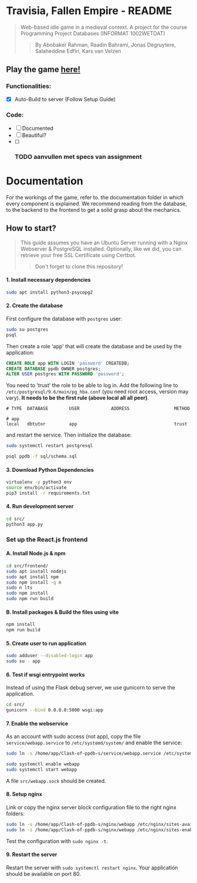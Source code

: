 # Travisia, Fallen Empire - README
> Web-based idle game in a medieval context. A project for the course Programming Project Databases (INFORMAT 1002WETDAT)
> > By Abobaker Rahman, Raadin Bahrami, Jonas Degruytere, Salaheddine Edfiri, Kars van Velzen

## Play the game [here!](https://team8.ua-ppdb.me/)

### Functionalities: 
- [X] Auto-Build to server (Follow Setup Guide)

### Code:
- [ ] Documented
- [ ] Beautiful?
- [ ] ### TODO aanvullen met specs van assignment

# Documentation

For the workings of the game, refer to. the documentation folder in which every component is explained. We recommend reading from the database, to the backend to the frontend to get a solid grasp about the mechanics. 

## How to start?

> This guide assumes you have an Ubuntu Server running with a Nginx Webserver & PostgreSQL installed. Optionally, like we did, you can retrieve your free SSL Certificate using Certbot. 
> > Don't forget to clone this repository!

#### 1. Install necessary dependencies
```bash
sudo apt install python3-psycopg2
```

#### 2. Create the database
First configure the database with `postgres` user:
```bash
sudo su postgres
psql
```
Then create a role 'app' that will create the database and be used by the application:
```sql
CREATE ROLE app WITH LOGIN 'password' CREATEDB;
CREATE DATABASE ppdb OWNER postgres;
ALTER USER postgres WITH PASSWORD 'password';
```

You need to 'trust' the role to be able to log in. Add the following line to `/etc/postgresql/9.6/main/pg_hba.conf` (you need root access, version may vary). __It needs to be the first rule (above local all all peer)__.
```
# TYPE  DATABASE        USER            ADDRESS                 METHOD

# app
local   dbtutor         app                                     trust
```
and restart the service. Then initialize the database:
```bash
sudo systemctl restart postgresql

psql ppdb -f sql/schema.sql
```

#### 3. Download Python Dependencies

```bash
virtualenv -p python3 env
source env/bin/activate
pip3 install -r requirements.txt
```

#### 4. Run development server
```bash
cd src/
python3 app.py
```

### Set up the React.js frontend

#### A. Install Node.js & npm
```bash
cd src/frontend/
sudo apt install nodejs
sudo apt install npm
sudo npm install -g n
sudo n lts
sudo npm install
sudo npm run build
```

#### B. Install packages & Build the files using vite
```bash
npm install
npm run build
```

#### 5. Create user to run application
```bash
sudo adduser --disabled-login app
sudo su - app
```

#### 6. Test if wsgi entrypoint works
Instead of using the Flask debug server, we use gunicorn to serve the application.
```bash
cd src/
gunicorn --bind 0.0.0.0:5000 wsgi:app
```

#### 7. Enable the webservice
As an account with sudo access (not app), copy the file `service/webapp.service` to `/etc/systemd/system/` and enable the service:

```bash
sudo ln -s /home/app/Clash-of-ppdb-s/service/webapp.service /etc/systemd/system/

sudo systemctl enable webapp
sudo systemctl start webapp
```
A file `src/webapp.sock` should be created.

#### 8. Setup nginx
Link or copy the nginx server block configuration file to the right nginx folders:
```bash
sudo ln -s /home/app/Clash-of-ppdb-s/nginx/webapp /etc/nginx/sites-available/
sudo ln -s /home/app/Clash-of-ppdb-s/nginx/webapp /etc/nginx/sites-enabled/
```

Test the configuration with `sudo nginx -t`.

#### 9. Restart the server

Restart the server with `sudo systemctl restart nginx`. Your application should be available on port 80.
